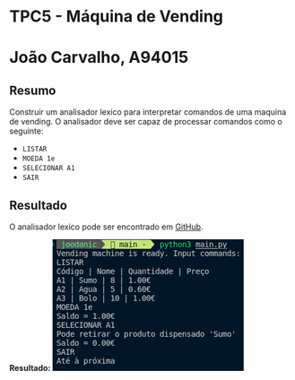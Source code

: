 # TPC5 - Máquina de Vending

# João Carvalho, A94015  

## Resumo
Construir um analisador lexico para interpretar comandos de uma maquina de vending. O analisador deve ser capaz de processar comandos como o seguinte:
- `LISTAR`
- `MOEDA 1e`
- `SELECIONAR A1`
- `SAIR`


## Resultado

O analisador lexico pode ser encontrado em [GitHub](https://github.com/joodanic/PL2024/blob/main/TP5/main.py).  

**Resultado:** ![Resultado](resultadoTPC5.png)